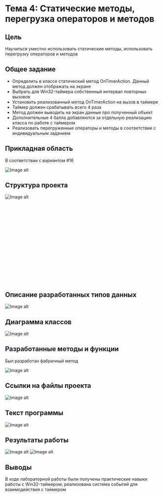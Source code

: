 ﻿# Тема 4: Статические методы, перегрузка операторов и методов

## Цель
Научиться уместно использовать статические методы, использовать перегрузку операторов и методов

## Общее задание
- Определить в классе <View2> статический метод OnTimerAction. Данный метод должен отображать на экране <Data1>
- Выбрать для Win32-таймера собственный интервал повторных вызовов
- Установить реализованный метод OnTimerAction на вызов в таймере
- Таймер должен срабатывать всего 4 раза
- Метод должен выводить на экран данные про полученный объект
- Дополнительные 4 балла добавляются за отдельную реализацию класса по работе с таймером
- Реализовать перегруженные операторы и методы в соответствии с индивидуальным заданием

## Прикладная область
В соответствии с вариантом #16

![Image alt](https://raw.githubusercontent.com/kit25a/se-cpp/master/shazhko-artem/doc/shazhko04/source/Image09.png)

## Структура проекта
![Image alt](https://raw.githubusercontent.com/kit25a/se-cpp/master/shazhko-artem/doc/shazhko04/source/Image01.png)


<br><br><br><br><br><br><br><br><br><br><br><br><br><br><br>
## Описание разработанных типов данных

![Image alt](https://raw.githubusercontent.com/kit25a/se-cpp/master/shazhko-artem/doc/shazhko04/source/Image02.png)


## Диаграмма классов

![Image alt](https://raw.githubusercontent.com/kit25a/se-cpp/master/shazhko-artem/doc/shazhko04/source/Image03.png)

## Разработанные методы и функции
Был разработан фабричный метод

![Image alt](https://raw.githubusercontent.com/kit25a/se-cpp/master/shazhko-artem/doc/shazhko04/source/Image04.png)

## Ссылки на файлы проекта

![Image alt](https://raw.githubusercontent.com/kit25a/se-cpp/master/shazhko-artem/doc/shazhko04/source/Image05.png)


## Текст программы

![Image alt](https://raw.githubusercontent.com/kit25a/se-cpp/master/shazhko-artem/doc/shazhko04/source/Image06.png)

## Результаты работы

![Image alt](https://raw.githubusercontent.com/kit25a/se-cpp/master/shazhko-artem/doc/shazhko04/source/Image07.png)
![Image alt](https://raw.githubusercontent.com/kit25a/se-cpp/master/shazhko-artem/doc/shazhko04/source/Image08.png)


## Выводы
В ходе лабораторной работы были получены практические навыки работы с Win32-таймером; реализована система событий для взаимодействия с таймером